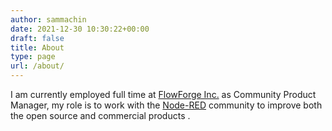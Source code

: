 ```yaml
---
author: sammachin
date: 2021-12-30 10:30:22+00:00
draft: false
title: About
type: page
url: /about/
---
```


I am currently employed full time at [FlowForge Inc.](https://flowforge.com/) as Community Product Manager, my role is to work with the [Node-RED](https://node-red.org) community to improve both the open source and commercial products .

